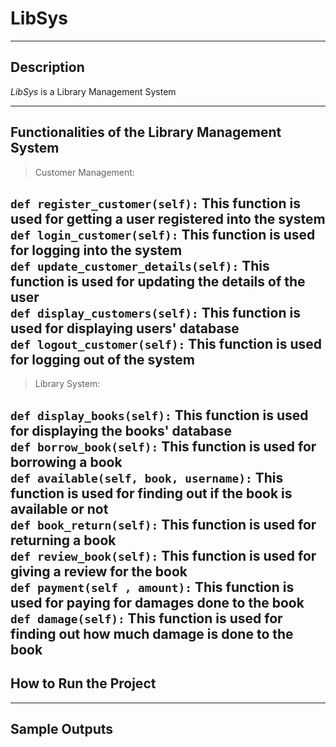 # LibSys
---
## Description

_LibSys_ is a Library Management System 

---
## Functionalities of the Library Management System

>Customer Management: <br>

`def register_customer(self):` 
This function is used for getting a user registered into the system <br>
`def login_customer(self):` 
This function is used for logging into the system <br>
`def update_customer_details(self):`
This function is used for updating the details of the user  <br>
`def display_customers(self):`
This function is used for displaying users' database  <br>
`def logout_customer(self):`
This function is used for logging out of the system  <br>
---
>Library System: <br>

`def display_books(self):`
This function is used for displaying the books' database <br>
`def borrow_book(self):`
This function is used for borrowing a book <br>
`def available(self, book, username):`
This function is used for finding out if the book is available or not <br>
`def book_return(self):`
This function is used for returning a book <br>
`def review_book(self):`
This function is used for giving a review for the book <br>
`def payment(self , amount):`
This function is used for paying for damages done to the book <br>
`def damage(self):`
This function is used for finding out how much damage is done to the book <br>
---
## How to Run the Project
---

## Sample Outputs

